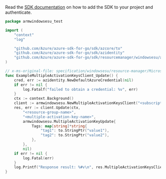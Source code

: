 Read the [SDK documentation](https://github.com/Azure/azure-sdk-for-go/blob/sdk%2Fresourcemanager%2Fwindowsesu%2Farmwindowsesu%2Fv0.2.1/sdk/resourcemanager/windowsesu/armwindowsesu/README.md) on how to add the SDK to your project and authenticate.

```go
package armwindowsesu_test

import (
	"context"
	"log"

	"github.com/Azure/azure-sdk-for-go/sdk/azcore/to"
	"github.com/Azure/azure-sdk-for-go/sdk/azidentity"
	"github.com/Azure/azure-sdk-for-go/sdk/resourcemanager/windowsesu/armwindowsesu"
)

// x-ms-original-file: specification/windowsesu/resource-manager/Microsoft.WindowsESU/preview/2019-09-16-preview/examples/UpdateMultipleActivationKey.json
func ExampleMultipleActivationKeysClient_Update() {
	cred, err := azidentity.NewDefaultAzureCredential(nil)
	if err != nil {
		log.Fatalf("failed to obtain a credential: %v", err)
	}
	ctx := context.Background()
	client := armwindowsesu.NewMultipleActivationKeysClient("<subscription-id>", cred, nil)
	res, err := client.Update(ctx,
		"<resource-group-name>",
		"<multiple-activation-key-name>",
		armwindowsesu.MultipleActivationKeyUpdate{
			Tags: map[string]*string{
				"tag1": to.StringPtr("value1"),
				"tag2": to.StringPtr("value2"),
			},
		},
		nil)
	if err != nil {
		log.Fatal(err)
	}
	log.Printf("Response result: %#v\n", res.MultipleActivationKeysClientUpdateResult)
}
```

